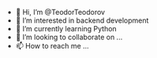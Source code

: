 - 👋 Hi, I’m @TeodorTeodorov
- 👀 I’m interested in backend development
- 🌱 I’m currently learning Python
- 💞️ I’m looking to collaborate on ...
- 📫 How to reach me ...

<!---
TeodorTeodorov/TeodorTeodorov is a ✨ special ✨ repository because its `README.md` (this file) appears on your GitHub profile.
You can click the Preview link to take a look at your changes.
--->
